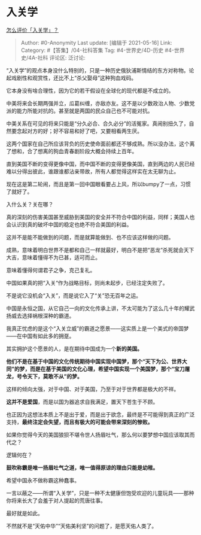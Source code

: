 # 入关学
[怎么评价「入关学」？](https://www.zhihu.com/question/374432304/answer/1111649768)

> Author: #0-Anonymity
> Last update: [编辑于 2021-05-16]
> Link:
> Category: #【答集】/04-社科答集
> Tag: #4-世界史/4D-历史 #4-世界史/4A-社科
> 评论区:
> 泛讨论:

“入关学”的观点本身没什么特别的，只是一种历史俄狄浦斯情结的东方对称物。论起戏剧性和观赏性，还比不上“杀父娶母”这种狗血戏码。

它本身没有啥合理性，因为它的若干假设在全球化的现代都是不成立的。

中美将来会长期两强并立，瓜葛纠缠，亦敌亦友。这不是以少数政治人物、少数党派的能力所能对抗的。甚至就是两国的民众自己也不可能对抗。

中美关系在可见的将来只能是“分久必合、合久必分”的活冤家。真闹别扭久了，自然要念起对方的好；好不容易和好了吧，又要相看两生厌。

这两个国家在自己所应该背负的历史使命面前都还不够成熟。所以没办法，这个离了想和，合了想离的狗血青春剧阶段大概会持续上百年。

直到美国不断的变得更像中国，而中国不断的变得更像美国，直到两边的人民已经难以分得出彼此，谁跟谁都沾亲带故，所有人都觉得这样实在太无聊为止。

现在这是第二轮闹，而且是第一回中国眼看要占上风，所以bumpy了一点，习惯了就好了。

入什么关？关在哪？

真的深刻的伤害美国甚至威胁到美国的安全并不符合中国的利益，同样；美国人也会认识到真的破坏中国的稳定也绝不符合美国的利益。

这并不是能不能做到的问题，而是就算能做到、也不应该这样做的问题。

成熟，意味着明白世界不是都和自己一样就最好，明白不是把“恶龙”杀死就会天下大吉，意味着懂得不为已甚，适可而止。

意味着懂得何谓君子之争，克己复礼。

中国如果真的把“入关“作为战略目标，则尚未起步，已经注定失败了。

不是说它没机会“入关”，而是说它入了“关”恐无百年之运。

中国是永恒之国，从它自己一向的文化传承上讲，不太可能为了这么几十年的耀武扬威去选择祸根深种的霸道。

我真正忧虑的是这个“入关立威”的霸道之愿景——这实质上是一个美式的帝国梦——在中国有如此多的拥趸。

其实拥护这个愿景的人，是在期待中国成为一个**新的美国。**

**他们不是在基于中国的文化传统期待中国实现中国梦，那个“天下为公、世界大同”的梦，而是在基于美国的文化心理，希望中国实现一个美国梦，那个“宝刀屠龙，号令天下，莫敢不从”的梦。**

这样的倾向太强，对于中国、对于美国，乃至于对于世界都是极大的不祥。

**这并不是爱国**，而是以国为器追求自我满足，置天下苍生于不顾。

也正因为这想法本质上不是出于爱，而是出于欲念，最终是不可能得到真正的广泛支持，**最终注定会失望，而且有极大的可能会带来深刻的惨败。**

如果你觉得今天的美国狼狈不堪令世人扬眉吐气，那么何以要梦想中国应该取其而代之？

逻辑何在？

**鼓吹称霸是唯一扬眉吐气之道，唯一值得原谅的理由只能是幼稚。**

希望中国永不做称霸这种蠢事。

一言以蔽之——所谓“入关学”，只是一种不太健康但饱受欢迎的儿童玩具——那种你将来长大了会羞于对人提起的荒唐往事。

最好就是如此。

不然就不是“天佑中华”“天佑美利坚”的问题了，是愿天佑人类了。
